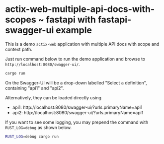 # actix-web-multiple-api-docs-with-scopes ~ fastapi with fastapi-swagger-ui example

This is a demo `actix-web` application with multiple API docs with scope and context path.

Just run command below to run the demo application and browse to `http://localhost:8080/swagger-ui/`.

```bash
cargo run
```

On the Swagger-UI will be a drop-down labelled "Select a definition", containing "api1" and "api2".

Alternatively, they can be loaded directly using

- api1: http://localhost:8080/swagger-ui/?urls.primaryName=api1
- api2: http://localhost:8080/swagger-ui/?urls.primaryName=api1

If you want to see some logging, you may prepend the command with `RUST_LOG=debug` as shown below.

```bash
RUST_LOG=debug cargo run
```
